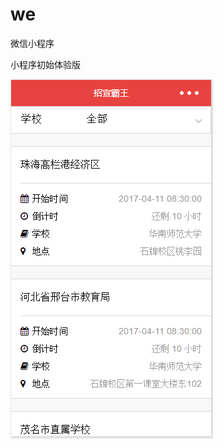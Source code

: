 # we
微信小程序

小程序初始体验版 

![Image text](https://github.com/zpeento/images-lib/blob/master/micro-employ/index.png)
